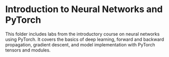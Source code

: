 # Introduction to Neural Networks and PyTorch

This folder includes labs from the introductory course on neural networks using PyTorch. It covers the basics of deep learning, forward and backward propagation, gradient descent, and model implementation with PyTorch tensors and modules.
